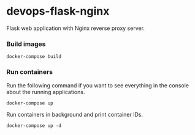 # devops-flask-nginx
Flask web application with Nginx reverse proxy server.


### Build images
```shell
docker-compose build
```

### Run containers

Run the following command if you want to see everything in the console about the running applications.

```shell
docker-compose up
```

Run containers in background and print container IDs.

```shell
docker-compose up -d
```

